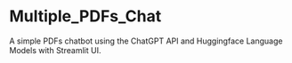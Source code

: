 # Multiple_PDFs_Chat
A simple PDFs chatbot using the ChatGPT API and Huggingface Language Models with Streamlit UI.
